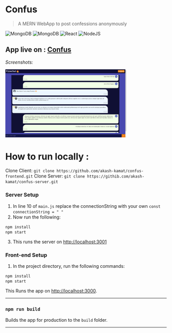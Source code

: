 # Confus


> A MERN WebApp to post confessions anonymously

 

![MongoDB](https://img.shields.io/badge/MongoDB-%234ea94b.svg?style=for-the-badge&logo=mongodb&logoColor=white)
![MongoDB](https://img.shields.io/badge/MongoDB-%234ea94b.svg?style=for-the-badge&logo=mongodb&logoColor=white)
![React](https://img.shields.io/badge/react-%2320232a.svg?style=for-the-badge&logo=react&logoColor=%2361DAFB)
![NodeJS](https://img.shields.io/badge/node.js-6DA55F?style=for-the-badge&logo=node.js&logoColor=white)

## App live on : [Confus](https://akash-kamat.github.io/confus/)

*Screenshots:*

<img src="https://raw.githubusercontent.com/akash-kamat/firechat/master/pic2.png" width=75%>



# How to run locally :

Clone Client: `git clone https://github.com/akash-kamat/confus-frontend.git`
Clone Server: `git clone https://githib.com/akash-kamat/confus-server.git`


### Server Setup

1. In line 10 of `main.js` replace the connectionString with your own `const connectionString = " "` 
2. Now run the following:

```
npm install
npm start
```
3. This runs the server on [http://localhost:3001](http://localhost:3001)


### Front-end Setup

1. In the project directory, run the following commands:

```
npm install
npm start
```

This Runs the app on [http://localhost:3000](http://localhost:3000).


-------------------------------------------------------------------------


### `npm run build`

Builds the app for production to the `build` folder.

-----------------------------------------------------------------------------

